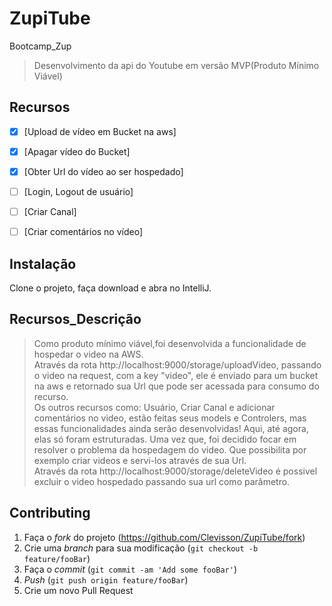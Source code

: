 # ZupiTube
Bootcamp_Zup
> Desenvolvimento da api do Youtube em versão MVP(Produto Mínimo Viável)

## Recursos
- [x] [Upload de vídeo em Bucket na aws]
- [x] [Apagar vídeo do Bucket]
- [x] [Obter Url do vídeo ao ser hospedado]
- [ ] [Login, Logout de usuário]
- [ ] [Criar Canal]
- [ ] [Criar comentários no vídeo]


## Instalação

Clone o projeto, faça download e abra no IntelliJ.<br />

## Recursos_Descrição
>Como produto mínimo viável,foi desenvolvida a funcionalidade de hospedar o video na AWS.<br /> Através da rota http://localhost:9000/storage/uploadVideo, passando o video na request, com a key "video", ele é enviado para um bucket na aws e retornado sua Url que pode ser acessada para consumo do recurso.<br/>
Os outros recursos como: Usuário, Criar Canal e adicionar comentários no video, estão feitas seus models e Controlers,
mas essas funcionalidades ainda serão desenvolvidas! Aqui, até agora, elas só foram estruturadas. Uma vez que, foi decidido focar em resolver o problema da hospedagem do video.
Que possibilita por exemplo criar videos e servi-los através de sua Url.<br/>
Através da rota http://localhost:9000/storage/deleteVideo é possivel excluir o video hospedado passando sua url como parâmetro.

## Contributing

1. Faça o _fork_ do projeto (<https://github.com/Clevisson/ZupiTube/fork>)
2. Crie uma _branch_ para sua modificação (`git checkout -b feature/fooBar`)
3. Faça o _commit_ (`git commit -am 'Add some fooBar'`)
4. _Push_ (`git push origin feature/fooBar`)
5. Crie um novo Pull Request
